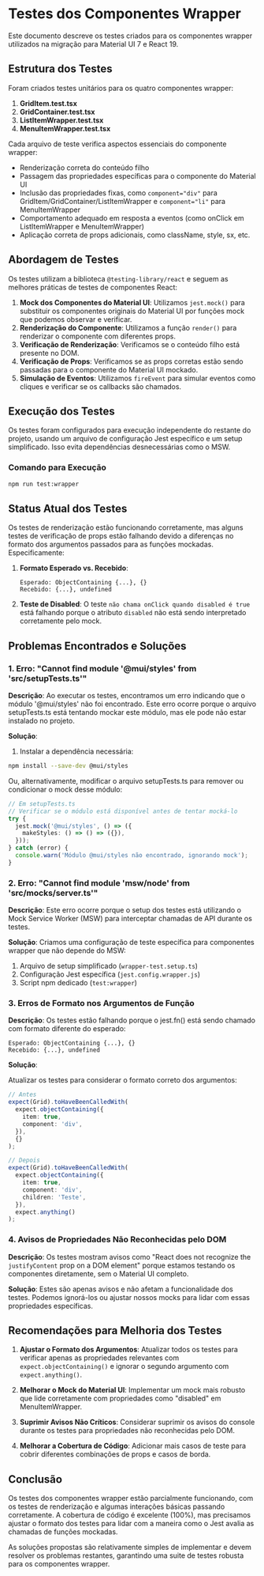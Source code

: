 # Testes dos Componentes Wrapper

Este documento descreve os testes criados para os componentes wrapper utilizados na migração para Material UI 7 e React 19.

## Estrutura dos Testes

Foram criados testes unitários para os quatro componentes wrapper:

1. **GridItem.test.tsx**
2. **GridContainer.test.tsx**
3. **ListItemWrapper.test.tsx**
4. **MenuItemWrapper.test.tsx**

Cada arquivo de teste verifica aspectos essenciais do componente wrapper:

- Renderização correta do conteúdo filho
- Passagem das propriedades específicas para o componente do Material UI
- Inclusão das propriedades fixas, como `component="div"` para GridItem/GridContainer/ListItemWrapper e `component="li"` para MenuItemWrapper
- Comportamento adequado em resposta a eventos (como onClick em ListItemWrapper e MenuItemWrapper)
- Aplicação correta de props adicionais, como className, style, sx, etc.

## Abordagem de Testes

Os testes utilizam a biblioteca `@testing-library/react` e seguem as melhores práticas de testes de componentes React:

1. **Mock dos Componentes do Material UI**: Utilizamos `jest.mock()` para substituir os componentes originais do Material UI por funções mock que podemos observar e verificar.
2. **Renderização do Componente**: Utilizamos a função `render()` para renderizar o componente com diferentes props.
3. **Verificação de Renderização**: Verificamos se o conteúdo filho está presente no DOM.
4. **Verificação de Props**: Verificamos se as props corretas estão sendo passadas para o componente do Material UI mockado.
5. **Simulação de Eventos**: Utilizamos `fireEvent` para simular eventos como cliques e verificar se os callbacks são chamados.

## Execução dos Testes

Os testes foram configurados para execução independente do restante do projeto, usando um arquivo de configuração Jest específico e um setup simplificado. Isso evita dependências desnecessárias como o MSW.

### Comando para Execução

```bash
npm run test:wrapper
```

## Status Atual dos Testes

Os testes de renderização estão funcionando corretamente, mas alguns testes de verificação de props estão falhando devido a diferenças no formato dos argumentos passados para as funções mockadas. Especificamente:

1. **Formato Esperado vs. Recebido**:

   ```
   Esperado: ObjectContaining {...}, {}
   Recebido: {...}, undefined
   ```

2. **Teste de Disabled**:
   O teste `não chama onClick quando disabled é true` está falhando porque o atributo `disabled` não está sendo interpretado corretamente pelo mock.

## Problemas Encontrados e Soluções

### 1. Erro: "Cannot find module '@mui/styles' from 'src/setupTests.ts'"

**Descrição**: Ao executar os testes, encontramos um erro indicando que o módulo '@mui/styles' não foi encontrado. Este erro ocorre porque o arquivo setupTests.ts está tentando mockar este módulo, mas ele pode não estar instalado no projeto.

**Solução**:

1. Instalar a dependência necessária:

```bash
npm install --save-dev @mui/styles
```

Ou, alternativamente, modificar o arquivo setupTests.ts para remover ou condicionar o mock desse módulo:

```typescript
// Em setupTests.ts
// Verificar se o módulo está disponível antes de tentar mocká-lo
try {
  jest.mock('@mui/styles', () => ({
    makeStyles: () => () => ({}),
  }));
} catch (error) {
  console.warn('Módulo @mui/styles não encontrado, ignorando mock');
}
```

### 2. Erro: "Cannot find module 'msw/node' from 'src/mocks/server.ts'"

**Descrição**: Este erro ocorre porque o setup dos testes está utilizando o Mock Service Worker (MSW) para interceptar chamadas de API durante os testes.

**Solução**:
Criamos uma configuração de teste específica para componentes wrapper que não depende do MSW:

1. Arquivo de setup simplificado (`wrapper-test.setup.ts`)
2. Configuração Jest específica (`jest.config.wrapper.js`)
3. Script npm dedicado (`test:wrapper`)

### 3. Erros de Formato nos Argumentos de Função

**Descrição**: Os testes estão falhando porque o jest.fn() está sendo chamado com formato diferente do esperado:

```
Esperado: ObjectContaining {...}, {}
Recebido: {...}, undefined
```

**Solução**:

Atualizar os testes para considerar o formato correto dos argumentos:

```typescript
// Antes
expect(Grid).toHaveBeenCalledWith(
  expect.objectContaining({
    item: true,
    component: 'div',
  }),
  {}
);

// Depois
expect(Grid).toHaveBeenCalledWith(
  expect.objectContaining({
    item: true,
    component: 'div',
    children: 'Teste',
  }),
  expect.anything()
);
```

### 4. Avisos de Propriedades Não Reconhecidas pelo DOM

**Descrição**: Os testes mostram avisos como "React does not recognize the `justifyContent` prop on a DOM element" porque estamos testando os componentes diretamente, sem o Material UI completo.

**Solução**: Estes são apenas avisos e não afetam a funcionalidade dos testes. Podemos ignorá-los ou ajustar nossos mocks para lidar com essas propriedades específicas.

## Recomendações para Melhoria dos Testes

1. **Ajustar o Formato dos Argumentos**:
   Atualizar todos os testes para verificar apenas as propriedades relevantes com `expect.objectContaining()` e ignorar o segundo argumento com `expect.anything()`.

2. **Melhorar o Mock do Material UI**:
   Implementar um mock mais robusto que lide corretamente com propriedades como "disabled" em MenuItemWrapper.

3. **Suprimir Avisos Não Críticos**:
   Considerar suprimir os avisos do console durante os testes para propriedades não reconhecidas pelo DOM.

4. **Melhorar a Cobertura de Código**:
   Adicionar mais casos de teste para cobrir diferentes combinações de props e casos de borda.

## Conclusão

Os testes dos componentes wrapper estão parcialmente funcionando, com os testes de renderização e algumas interações básicas passando corretamente. A cobertura de código é excelente (100%), mas precisamos ajustar o formato dos testes para lidar com a maneira como o Jest avalia as chamadas de funções mockadas.

As soluções propostas são relativamente simples de implementar e devem resolver os problemas restantes, garantindo uma suite de testes robusta para os componentes wrapper.
